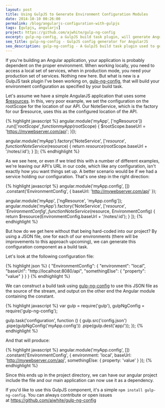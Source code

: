 ```yaml
---
layout: post
title: Using GulpJS to Generate Environment Configuration Modules
date: 2014-10-10 00:26:00
permalink: /blog/angularjs-configuration-with-gulpjs
tags: [gulpjs, angularjs]
project: https://github.com/ajwhite/gulp-ng-config
excerpt: gulp-ng-config, a GulpJS build task plugin, will generate AngularJS constant modules from JSON files to assist in providing configurations for your projects.
seo_title: gulp-ng-config - GulpJS config generator for AngularJS
seo_description: gulp-ng-config - A GulpJS build task plugin used to generate AngularJS configurations. Support multiple environments for your AngularJS projects.
---
```

If you're building an Angular application, your application is probably dependent on the proper environment. When working locally, you need to access a local set of services, when in production mode, you need your production set of services. Nothing new here. But what is new is a GulpJS task plugin I've been working on, <a title="AngularJS configuration generator gulp-ng-config by Atticus White" href="https://npmjs.org/package/gulp-ng-config" target="_blank">gulp-ng-config</a>, that will build your environment configuration as specified by your build task.

Let's assume we have a simple AngularJS application that uses some <a title="AngularJS $resource" href="https://docs.angularjs.org/api/ngResource/service/$resource" target="_blank">$resources</a>. In this, very poor example, we set the configuration on the rootScope for the location of our API. Our NoteService, which is the factory for our $resource, uses this as the configured location of the API.

{% highlight javascript %}
angular.module('myApp', ['ngResource'])
.run(['$rootScope', function myApp ($rootScope) {
  $rootScope.baseUrl = 'https://mywebserver.com/api';
}]);

angular.module('myApp').factory('NoteService', ['$resource',
  function NoteService ($resource) {
    return $resource($rootScope.baseUrl + '/notes/:id');
  }
]);
{% endhighlight %}

As we see here, or even if we tried this with a number of different examples, we're leaving our API's URL in our code, which like any configuration, isn't exactly how you want things set up. A better scenario would be if we had a service holding our configuration. That's one step in the right direction:

{% highlight javascript %}
angular.module('myApp.config', [])
.constant('EnvironmentConfig', {
  baseUrl: 'http://mywebserver.com/api'
});

angular.module('myApp', ['ngResource', 'myApp.config']);
angular.module('myApp').factory('NoteService', ['$resource', 'EnvironmentConfig',
  function NoteService ($resource, EnvironmentConfig) {
    return $resource(EnvironmentConfig.baseUrl + '/notes/:id');
  }
]);
{% endhighlight %}

But how do we get here without that being hard-coded into our project? By using a JSON file, one for each of our environments (there will be improvements to this approach upcoming), we can generate this configuration component as a build task.

Let's look at the following configuration file:

{% highlight json %}
{
  "EnvironmentConfig": {
    "environment": "local",
    "baseUrl": "http://localhost:8080/api",
    "somethingElse": {
      "property": "value"
    }
  }
}
{% endhighlight %}

We can construct a build task using <a title="AngularJS configuration generator gulp-ng-config by Atticus White" href="https://npmjs.org/package/gulp-ng-config" target="_blank">gulp-ng-config</a> to use this JSON file as the source of the stream, and output on the other end the Angular module containing the constant.

{% highlight javascript %}
var gulp = require('gulp'),
    gulpNgConfig = require('gulp-ng-config');

gulp.task('configuration', function () {
  gulp.src('config.json')
  .pipe(gulpNgConfig('myApp.config'))
  .pipe(gulp.dest('app/'));
});
{% endhighlight %}

And that will produce:

{% highlight javascript %}
angular.module('myApp.config', [])
.constant('EnvironmentConfig', {
  environment: 'local',
  baseUrl: 'http://mywebserver.com/api',
  somethingElse: {
    property: 'value'
  }
});
{% endhighlight %}

Since this ends up in the project directory, we can have our angular project include the file and our main application can now use it as a dependency.

If you'd like to use this GulpJS component, it's a simple `npm install gulp-ng-config`. You can always contribute or open issues at <a title="Atticus' Github repository for gulp-ng-config" href="https://github.com/ajwhite/gulp-ng-config" target="_blank">https://github.com/ajwhite/gulp-ng-config</a>
